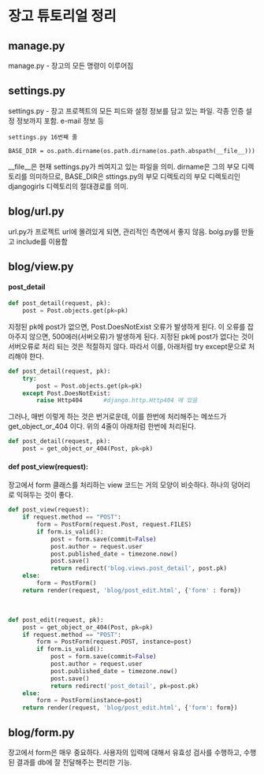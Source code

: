 ﻿# 장고 튜토리얼 정리

## manage.py
manage.py - 장고의 모든 명령이 이루어짐  



## settings.py
settings.py - 장고 프로젝트의 모든 피드와 설정 정보를 담고 있는 파일. 각종 인증 설정 정보까지 포함. e-mail 정보 등  

`settings.py 16번째 줄`

    BASE_DIR = os.path.dirname(os.path.dirname(os.path.abspath(__file__)))

 __file__은 현재 settings.py가 씌여지고 있는 파일을 의미. dirname은 그의 부모 디렉토리를 의미하므로, BASE_DIR은 sttings.py의 부모 디렉토리의 부모 디렉토리인 djangogirls 디렉토리의 절대경로를 의미.




## blog/url.py
url.py가 프로젝트 url에 몰려있게 되면, 관리적인 측면에서 좋지 않음. bolg.py를 만들고 include를 이용함



## blog/view.py
#### post_detail
```python
def post_detail(request, pk):
    post = Post.objects.get(pk=pk)  
```

지정된 pk에 post가 없으면, Post.DoesNotExist 오류가 발생하게 된다. 이 오류를 잡아주지 않으면, 500에러(서버오류)가 발생하게 된다. 지정된 pk에 post가 없다는 것이 서버오류로 처리 되는 것은 적절하지 않다. 따라서 이를, 아래처럼 try except문으로 처리해야 한다.

```python
def post_detail(request, pk):
    try:
        post = Post.objects.get(pk=pk)
    except Post.DoesNotExist:
        raise Http404      #django.http.Http404 에 있음
```

그러나, 매번 이렇게 하는 것은 번거로운데, 이를 한번에 처리해주는 메쏘드가 get_object_or_404 이다. 위의 4줄이 아래처럼 한번에 처리된다.

```python
def post_detail(request, pk):
    post = get_object_or_404(Post, pk=pk)
```

#### def post_view(request):
장고에서 form 클래스를 처리하는 view 코드는 거의 모양이 비슷하다. 하나의 덩어리로 익혀두는 것이 좋다.  

```python
def post_view(request):
    if request.method == "POST":
        form = PostForm(request.Post, request.FILES)
        if form.is_valid():
            post = form.save(commit=False)
            post.author = request.user
            post.published_date = timezone.now()
            post.save()
            return redirect('blog.views.post_detail', post.pk)
    else:
        form = PostForm()
    return render(request, 'blog/post_edit.html', {'form' : form})
```


​    
```python
def post_edit(request, pk):
    post = get_object_or_404(Post, pk=pk)
    if request.method == "POST":
        form = PostForm(request.POST, instance=post)
        if form.is_valid():
            post = form.save(commit=False)
            post.author = request.user
            post.published_date = timezone.now()
            post.save()
            return redirect('post_detail', pk=post.pk)
    else:
        form = PostForm(instance=post)
    return render(request, 'blog/post_edit.html', {'form': form})
```



## blog/form.py

장고에서 form은 매우 중요하다. 사용자의 입력에 대해서 유효성 검사를 수행하고, 수행된 결과를 db에 잘 전달해주는 편리한 기능.

